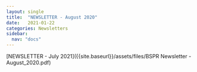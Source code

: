 ```yaml
---
layout: single
title:  "NEWSLETTER - August 2020"
date:   2021-01-22
categories: Newsletters
sidebar:
  nav: "docs"
---
```


[NEWSLETTER - July 2021]({{site.baseurl}}/assets/files/BSPR Newsletter - August_2020.pdf)